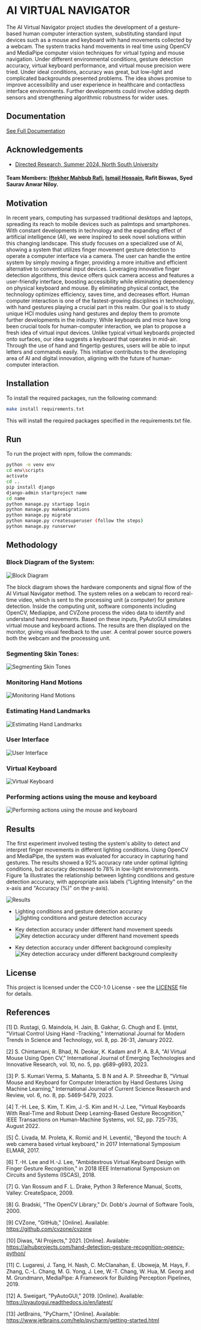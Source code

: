 
# AI VIRTUAL NAVIGATOR

The AI Virtual Navigator project studies the development of a gesture-based human computer interaction system, substituting standard input devices such as a mouse and keyboard with hand movements collected by a webcam. The system tracks hand movements in real time using OpenCV and MediaPipe computer vision techniques for virtual typing and mouse navigation. Under different environmental conditions, gesture detection accuracy, virtual keyboard performance, and virtual mouse precision were tried. Under ideal conditions, accuracy was great, but low-light and complicated backgrounds presented problems. The idea shows promise to improve accessibility and user experience in healthcare and contactless interface environments. Further developments could involve adding depth sensors and strengthening algorithmic robustness for wider uses.


## Documentation

[See Full Documentation](https://github.com/user-attachments/files/17544991/498R-Final-Report-black-book.pdf)


## Acknowledgements

 - [Directed Research, Summer 2024, North South University](http://ece.northsouth.edu/directed-research-498r/)

#### Team Members: [Iftekher Mahbub Rafi](https://github.com/Mahbub-Rafi), [Ismail Hossain](https://github.com/EMONXIII), Rafit Biswas, Syed Saurav Anwar Niloy.


## Motivation

In recent years, computing has surpassed traditional desktops and laptops, spreading its reach to mobile devices such as palmtops and smartphones. With constant developments in technology and the expanding effect of artificial intelligence (AI), we were inspired to seek novel solutions within this changing landscape. This study focuses on a specialized use of AI, showing a system that utilizes finger movement gesture detection to operate a computer interface via a camera. The user can handle the entire system by simply moving a finger, providing a more intuitive and efficient alternative to conventional input devices. Leveraging innovative finger detection algorithms, this device offers quick camera access and features a user-friendly interface, boosting accessibility while eliminating dependency on physical keyboard and mouse. By eliminating physical contact, the technology optimizes efficiency, saves time, and decreases effort. Human computer interaction is one of the fastest-growing disciplines in technology, with hand gestures playing a crucial part in this realm. Our goal is to study unique HCI modules using hand gestures and deploy them to promote further developments in the industry. While keyboards and mice have long been crucial tools for human-computer interaction, we plan to propose a fresh idea of virtual input devices. Unlike typical virtual keyboards projected onto surfaces, our idea suggests a keyboard that operates in mid-air. Through the use of hand and fingertip gestures, users will be able to input letters and commands easily. This initiative contributes to the developing area of AI and digital innovation, aligning with the future of human-computer interaction.
## Installation

To install the required packages, run the following command:

```bash
make install requirements.txt
```
This will install the required packages specified in the requirements.txt file.


## Run 
To run the project with npm, follow the commands:

```bash
python -m venv env
cd env\scripts
activate
cd ..
pip install django
django-admin startproject name
cd name
python manage.py startapp login
python manage.py makemigrations
python manage.py migrate
python manage.py createsuperuser (follow the steps)
python manage.py runserver
```

## Methodology

### Block Diagram of the System:

![ Block Diagram](https://github.com/user-attachments/assets/a064bd69-06cc-4915-a72f-6d723e1ef91a)

The block diagram shows the hardware components and signal flow of the AI Virtual Navigator method. The system relies on a webcam to record real-time video, which is sent to the processing unit (a computer) for gesture detection. Inside the computing unit, software components including OpenCV, Mediapipe, and CVZone process the video data to identify and understand hand movements. Based on these inputs, PyAutoGUI simulates virtual mouse and keyboard actions. The results are then displayed on the monitor, giving visual feedback to the user. A central power source powers both the webcam and the processing unit.


### Segmenting Skin Tones:

![Segmenting Skin Tones](https://github.com/user-attachments/assets/6e140ddd-f9d7-420b-b621-d17aff6b22ea)

### Monitoring Hand Motions
![Monitoring Hand Motions](https://github.com/user-attachments/assets/00ee9e03-2a67-45ae-b36a-e5b16ea2a783)

### Estimating Hand Landmarks
![Estimating Hand Landmarks](https://github.com/user-attachments/assets/b3acadf5-154c-429c-a156-a150ac75a7bb)

### User Interface
![User Interface](https://github.com/user-attachments/assets/84bf0ad8-7cba-4f27-a940-5804286c9e04)


### Virtual Keyboard

![Virtual Keyboard](https://github.com/user-attachments/assets/ac5991ef-bc29-4555-be2c-fcaede1289ae)

### Performing actions using the mouse and keyboard
![Performing actions using the mouse and keyboard](https://github.com/user-attachments/assets/f0f3a88e-b64d-471f-ae23-37cf670b5ffa)

## Results
The first experiment involved testing the system's ability to detect and interpret finger movements in different lighting conditions. Using OpenCV and MediaPipe, the system was evaluated for accuracy in capturing hand gestures. The results showed a 92% accuracy rate under optimal lighting conditions, but accuracy decreased to 78% in low-light environments. Figure 1a illustrates the relationship between lighting conditions and gesture detection accuracy, with appropriate axis labels ("Lighting Intensity" on the x-axis and "Accuracy (%)" on the y-axis).

![Results](https://github.com/user-attachments/assets/61332b50-c51e-4c69-8654-eadb265a6b2b)


- Lighting conditions and gesture detection accuracy
![lighting conditions and gesture detection accuracy](https://github.com/user-attachments/assets/d6fb0e1e-a6c1-4794-a648-0b4842f0ee88)

- Key detection accuracy under different hand movement speeds
![Key detection accuracy under different hand movement speeds](https://github.com/user-attachments/assets/6824594d-6019-444d-9329-b9f28d7e6cce)

- Key detection accuracy under different background complexity
![Key detection accuracy under different background complexity](https://github.com/user-attachments/assets/9ee21890-7352-47bc-8114-fcbdc70eeb55)



## License

This project is licensed under the CC0-1.0 License - see the [LICENSE](https://github.com/Mahbub-Rafi/AI-Virtual-Navigator/blob/main/LICENSE) file for details.


## References

[1] 	D. Rustagi, G. Maindola, H. Jain, B. Gakhar, G. Chugh and E. Ijmtst, "Virtual Control Using Hand -Tracking," International Journal for Modern Trends in Science and Technology, vol. 8, pp. 26-31, January 2022. 

[2] 	S. Chintamani, R. Bhad, N. Deokar, K. Kadam and P. A. B.A, "AI Virtual Mouse Using Open CV," International Journal of Emerging Technologies and Innovative Research, vol. 10, no. 5, pp. g689-g693, 2023. 

[3] 	P. S. Kumari Verma, S. Mahanta, S. B N and A. P. Shreedhar B, "Virtual Mouse and Keyboard for Computer Interaction by Hand Gestures Using Machine Learning," International Journal of Current Science Research and Review, vol. 6, no. 8, pp. 5469-5479, 2023. 

[4] 	T.-H. Lee, S. Kim, T. Kim, J.-S. Kim and H.-J. Lee, "Virtual Keyboards With Real-Time and Robust Deep Learning-Based Gesture Recognition," IEEE Transactions on Human-Machine Systems, vol. 52, pp. 725-735, August 2022. 

[5] 	Č. Livada, M. Proleta, K. Romić and H. Leventić, "Beyond the touch: A web camera based virtual keyboard," in 2017 International Symposium ELMAR, 2017. 

[6] 	T.-H. Lee and H.-J. Lee, "Ambidextrous Virtual Keyboard Design with Finger Gesture Recognition," in 2018 IEEE International Symposium on Circuits and Systems (ISCAS), 2018. 

[7] 	G. Van Rossum and F. L. Drake, Python 3 Reference Manual, Scotts, Valley: CreateSpace, 2009. 

[8] 	G. Bradski, "The OpenCV Library," Dr. Dobb's Journal of Software Tools, 2000. 

[9] 	CVZone, "GitHub," [Online]. Available: https://github.com/cvzone/cvzone

[10] 	Diwas, "AI Projects," 2021. [Online]. Available: https://aihubprojects.com/hand-detection-gesture-recognition-opencv-python/

[11] 	C. Lugaresi, J. Tang, H. Nash, C. McClanahan, E. Uboweja, M. Hays, F. Zhang, C.-L. Chang, M. G. Yong, J. Lee, W.-T. Chang, W. Hua, M. Georg and M. Grundmann, MediaPipe: A Framework for Building Perception Pipelines, 2019. 

[12] 	A. Sweigart, "PyAutoGUI," 2019. [Online]. Available: https://pyautogui.readthedocs.io/en/latest/

[13] 	JetBrains, "PyCharm," [Online]. Available: https://www.jetbrains.com/help/pycharm/getting-started.html
